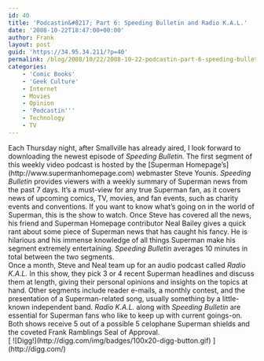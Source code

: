 ```yaml
---
id: 40
title: 'Podcastin&#8217; Part 6: Speeding Bulletin and Radio K.A.L.'
date: '2008-10-22T18:47:00+00:00'
author: Frank
layout: post
guid: 'https://34.95.34.211/?p=40'
permalink: /blog/2008/10/22/2008-10-22-podcastin-part-6-speeding-bulletin-and-radio-kal-html/
categories:
    - 'Comic Books'
    - 'Geek Culture'
    - Internet
    - Movies
    - Opinion
    - 'Podcastin'''
    - Technology
    - TV
---
```


<div src="v5"><div>Each Thursday night, after Smallville has already aired, I look forward to downloading the newest episode of <span class="Apple-style-span" style="font-style: italic;">Speeding Bulletin.</span> The first segment of this weekly video podcast is hosted by the [Superman Homepage’s](http://www.supermanhomepage.com) webmaster Steve Younis. <span class="Apple-style-span" style="font-style: italic;">Speeding Bulletin</span> provides viewers with a weekly summary of Superman news from the past 7 days. It’s a must-view for any true Superman fan, as it covers news of upcoming comics, TV, movies, and fan events, such as charity events and conventions. If you want to know what’s going on in the world of Superman, this is the show to watch. Once Steve has covered all the news, his friend and Superman Homepage contributor Neal Bailey gives a quick rant about some piece of Superman news that has caught his fancy. He is hilarious and his immense knowledge of all things Superman make his segment extremely entertaining. <span class="Apple-style-span" style="font-style: italic;">Speeding Bulletin</span> averages 10 minutes in total between the two segments. </div><div></div><div>Once a month, Steve and Neal team up for an audio podcast called <span class="Apple-style-span" style="font-style: italic;">Radio K.A.L.</span> In this show, they pick 3 or 4 recent Superman headlines and discuss them at length, giving their personal opinions and insights on the topics at hand. Other segments include reader e-mails, a monthly contest, and the presentation of a Superman-related song, usually something by a little-known independent band. <span class="Apple-style-span" style="font-style: italic;">Radio K.A.L.</span> along with <span class="Apple-style-span" style="font-style: italic;">Speeding Bulletin</span> are essential for Superman fans who like to keep up with current goings-on. Both shows receive 5 out of a possible 5 celophane Superman shields and the coveted Frank Ramblings Seal of Approval.</div>[  
![Digg!](http://digg.com/img/badges/100x20-digg-button.gif)  ](http://digg.com/)

</div>